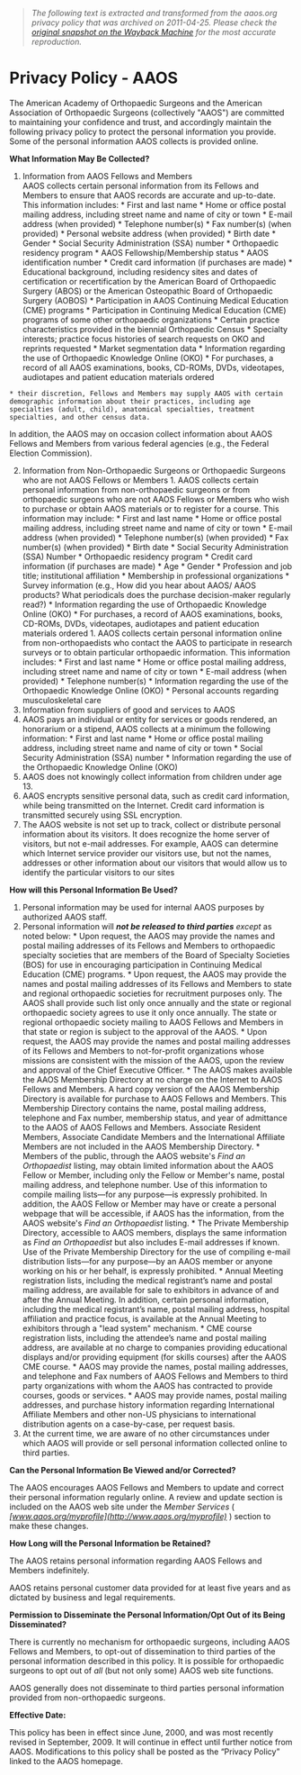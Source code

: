 > *The following text is extracted and transformed from the aaos.org privacy policy that was archived on 2011-04-25. Please check the [original snapshot on the Wayback Machine](https://web.archive.org/web/20110425034501id_/http%3A//www.aaos.org/about/webpolicies/privpol.asp) for the most accurate reproduction.*

# Privacy Policy - AAOS

The American Academy of Orthopaedic Surgeons and the American Association of Orthopaedic Surgeons (collectively "AAOS") are committed to maintaining your confidence and trust, and accordingly maintain the following privacy policy to protect the personal information you provide. Some of the personal information AAOS collects is provided online. 

**What Information May Be Collected?**

  1. Information from AAOS Fellows and Members  
AAOS collects certain personal information from its Fellows and Members to ensure that AAOS records are accurate and up-to-date. This information includes:
    * First and last name
    * Home or office postal mailing address, including street name and name of city or town
    * E-mail address (when provided)
    * Telephone number(s)
    * Fax number(s) (when provided)
    * Personal website address (when provided)
    * Birth date
    * Gender
    * Social Security Administration (SSA) number
    * Orthopaedic residency program 
    * AAOS Fellowship/Membership status 
    * AAOS identification number
    * Credit card information (if purchases are made) 
    * Educational background, including residency sites and dates of certification or recertification by the American Board of Orthopaedic Surgery (ABOS) or the American Osteopathic Board of Orthopaedic Surgery (AOBOS) 
    * Participation in AAOS Continuing Medical Education (CME) programs
    * Participation in Continuing Medical Education (CME) programs of some other orthopaedic organizations
    * Certain practice characteristics provided in the biennial Orthopaedic Census 
    * Specialty interests; practice focus histories of search requests on OKO and reprints requested
    * Market segmentation data
    * Information regarding the use of Orthopaedic Knowledge Online (OKO)
    * For purchases, a record of all AAOS examinations, books, CD-ROMs, DVDs, videotapes, audiotapes and patient education materials ordered  

    * their discretion, Fellows and Members may supply AAOS with certain demographic information about their practices, including age specialties (adult, child), anatomical specialties, treatment specialties, and other census data. 

In addition, the AAOS may on occasion collect information about AAOS Fellows and Members from various federal agencies (e.g., the Federal Election Commission). 

  2. Information from Non-Orthopaedic Surgeons or Orthopaedic Surgeons who are not AAOS Fellows or Members 
    1. AAOS collects certain personal information from non-orthopaedic surgeons or from orthopaedic surgeons who are not AAOS Fellows or Members who wish to purchase or obtain AAOS materials or to register for a course. This information may include:
    * First and last name
    * Home or office postal mailing address, including street name and name of city or town
    * E-mail address (when provided) 
    * Telephone number(s) (when provided)
    * Fax number(s) (when provided)
    * Birth date
    * Social Security Administration (SSA) Number
    * Orthopaedic residency program
    * Credit card information (if purchases are made)
    * Age
    * Gender
    * Profession and job title; institutional affiliation 
    * Membership in professional organizations 
    * Survey information (e.g., How did you hear about AAOS/ AAOS products? What periodicals does the purchase decision-maker regularly read?)
    * Information regarding the use of Orthopaedic Knowledge Online (OKO)
    * For purchases, a record of AAOS examinations, books, CD-ROMs, DVDs, videotapes, audiotapes and patient education materials ordered 
    1. AAOS collects certain personal information online from non-orthopaedists who contact the AAOS to participate in research surveys or to obtain particular orthopaedic information. This information includes:
    * First and last name
    * Home or office postal mailing address, including street name and name of city or town
    * E-mail address (when provided)
    * Telephone number(s)
    * Information regarding the use of the Orthopaedic Knowledge Online (OKO)
    * Personal accounts regarding musculoskeletal care
  3. Information from suppliers of good and services to AAOS
  4. AAOS pays an individual or entity for services or goods rendered, an honorarium or a stipend, AAOS collects at a minimum the following information:
    * First and last name
    * Home or office postal mailing address, including street name and name of city or town
    * Social Security Administration (SSA) number 
    * Information regarding the use of the Orthopaedic Knowledge Online (OKO)
  5. AAOS does not knowingly collect information from children under age 13.
  6. AAOS encrypts sensitive personal data, such as credit card information, while being transmitted on the Internet. Credit card information is transmitted securely using SSL encryption.
  7. The AAOS website is not set up to track, collect or distribute personal information about its visitors. It does recognize the home server of visitors, but not e-mail addresses. For example, AAOS can determine which Internet service provider our visitors use, but not the names, addresses or other information about our visitors that would allow us to identify the particular visitors to our sites



**How will this Personal Information Be Used?**

  1. Personal information may be used for internal AAOS purposes by authorized AAOS staff. 
  2. Personal information will **_not be released to third parties_** _except_ as noted below: 
    * Upon request, the AAOS may provide the names and postal mailing addresses of its Fellows and Members to orthopaedic specialty societies that are members of the Board of Specialty Societies (BOS) for use in encouraging participation in Continuing Medical Education (CME) programs. 
    * Upon request, the AAOS may provide the names and postal mailing addresses of its Fellows and Members to state and regional orthopaedic societies for recruitment purposes only. The AAOS shall provide such list only once annually and the state or regional orthopaedic society agrees to use it only once annually. The state or regional orthopaedic society mailing to AAOS Fellows and Members in that state or region is subject to the approval of the AAOS. 
    * Upon request, the AAOS may provide the names and postal mailing addresses of its Fellows and Members to not-for-profit organizations whose missions are consistent with the mission of the AAOS, upon the review and approval of the Chief Executive Officer.
    * The AAOS makes available the AAOS Membership Directory at no charge on the Internet to AAOS Fellows and Members. A hard copy version of the AAOS Membership Directory is available for purchase to AAOS Fellows and Members. This Membership Directory contains the name, postal mailing address, telephone and Fax number, membership status, and year of admittance to the AAOS of AAOS Fellows and Members. Associate Resident Members, Associate Candidate Members and the International Affiliate Members are not included in the AAOS Membership Directory. 
    * Members of the public, through the AAOS website's _Find an Orthopaedist_ listing, may obtain limited information about the AAOS Fellow or Member, including only the Fellow or Member's name, postal mailing address, and telephone number. Use of this information to compile mailing lists—for any purpose—is expressly prohibited. In addition, the AAOS Fellow or Member may have or create a personal webpage that will be accessible, if AAOS has the information, from the AAOS website's _Find an Orthopaedist_ listing. 
    * The Private Membership Directory, accessible to AAOS members, displays the same information as _Find an Orthopaedist_ but also includes E-mail addresses if known. Use of the Private Membership Directory for the use of compiling e-mail distribution lists—for any purpose—by an AAOS member or anyone working on his or her behalf, is expressly prohibited.
    * Annual Meeting registration lists, including the medical registrant’s name and postal mailing address, are available for sale to exhibitors in advance of and after the Annual Meeting. In addition, certain personal information, including the medical registrant’s name, postal mailing address, hospital affiliation and practice focus, is available at the Annual Meeting to exhibitors through a "lead system" mechanism. 
    * CME course registration lists, including the attendee’s name and postal mailing address, are available at no charge to companies providing educational displays and/or providing equipment (for skills courses) after the AAOS CME course.
    * AAOS may provide the names, postal mailing addresses, and telephone and Fax numbers of AAOS Fellows and Members to third party organizations with whom the AAOS has contracted to provide courses, goods or services. 
    * AAOS may provide names, postal mailing addresses, and purchase history information regarding International Affiliate Members and other non-US physicians to international distribution agents on a case-by-case, per request basis.
  3. At the current time, we are aware of no other circumstances under which AAOS will provide or sell personal information collected online to third parties. 



**Can the Personal Information Be Viewed and/or Corrected?**

The AAOS encourages AAOS Fellows and Members to update and correct their personal information regularly online. A review and update section is included on the AAOS web site under the _Member Services_ ( _[www.aaos.org/myprofile](http://www.aaos.org/myprofile)_ ) section to make these changes. 

**How Long will the Personal Information be Retained?**

The AAOS retains personal information regarding AAOS Fellows and Members indefinitely. 

AAOS retains personal customer data provided for at least five years and as dictated by business and legal requirements.

**Permission to Disseminate the Personal Information/Opt Out of its Being Disseminated?**

There is currently no mechanism for orthopaedic surgeons, including AAOS Fellows and Members, to opt-out of dissemination to third parties of the personal information described in this policy. It is possible for orthopaedic surgeons to opt out of _all_ (but not only some) AAOS web site functions. 

AAOS generally does not disseminate to third parties personal information provided from non-orthopaedic surgeons. 

**Effective Date:**

This policy has been in effect since June, 2000, and was most recently revised in September, 2009. It will continue in effect until further notice from AAOS. Modifications to this policy shall be posted as the “Privacy Policy” linked to the AAOS homepage. 
